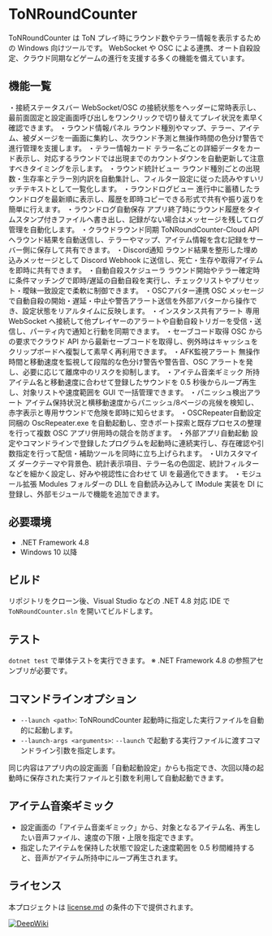 # ToNRoundCounter

ToNRoundCounter は ToN プレイ時にラウンド数やテラー情報を表示するための Windows 向けツールです。
WebSocket や OSC による連携、オート自殺設定、クラウド同期などゲームの進行を支援する多くの機能を備えています。

## 機能一覧
・接続ステータスバー  WebSocket/OSC の接続状態をヘッダーに常時表示し、最前面固定と設定画面呼び出しをワンクリックで切り替えてプレイ状況を素早く確認できます。
・ラウンド情報パネル  ラウンド種別やマップ、テラー、アイテム、被ダメージを一画面に集約し、次ラウンド予測と無操作時間の色分け警告で進行管理を支援します。
・テラー情報カード  テラー名ごとの詳細データをカード表示し、対応するラウンドでは出現までのカウントダウンを自動更新して注意すべきタイミングを示します。
・ラウンド統計ビュー  ラウンド種別ごとの出現数・生存率とテラー別内訳を自動集計し、フィルター設定に従った読みやすいリッチテキストとして一覧化します。
・ラウンドログビュー  進行中に蓄積したラウンドログを最新順に表示し、履歴を即時コピーできる形式で共有や振り返りを簡単に行えます。
・ラウンドログ自動保存  アプリ終了時にラウンド履歴をタイムスタンプ付きファイルへ書き出し、記録がない場合はメッセージを残してログ管理を自動化します。
・クラウドラウンド同期  ToNRoundCounter-Cloud API へラウンド結果を自動送信し、テラーやマップ、アイテム情報を含む記録をサーバー側に保存して共有できます。
・Discord通知  ラウンド結果を整形した埋め込みメッセージとして Discord Webhook に送信し、死亡・生存や取得アイテムを即時に共有できます。
・自動自殺スケジューラ  ラウンド開始やテラー確定時に条件マッチングで即時/遅延の自動自殺を実行し、チェックリストやプリセット・曖昧一致設定で柔軟に制御できます。
・OSCアバター連携  OSC メッセージで自動自殺の開始・遅延・中止や警告アラート送信を外部アバターから操作でき、設定状態をリアルタイムに反映します。
・インスタンス共有アラート  専用 WebSocket へ接続して他プレイヤーのアラートや自動自殺トリガーを受信・送信し、パーティ内で通知と行動を同期できます。
・セーブコード取得  OSC からの要求でクラウド API から最新セーブコードを取得し、例外時はキャッシュをクリップボードへ複製して素早く再利用できます。
・AFK監視アラート  無操作時間と移動速度を監視して段階的な色分け警告や警告音、OSC アラートを発し、必要に応じて離席中のリスクを抑制します。
・アイテム音楽ギミック  所持アイテム名と移動速度に合わせて登録したサウンドを 0.5 秒後からループ再生し、対象リストや速度範囲を GUI で一括管理できます。
・パニッシュ検出アラート  アイテム保持状況と横移動速度からパニッシュ/8ページの兆候を検知し、赤字表示と専用サウンドで危険を即時に知らせます。
・OSCRepeater自動設定  同梱の OscRepeater.exe を自動起動し、空きポート探索と既存プロセスの整理を行って複数 OSC アプリ併用時の競合を防ぎます。
・外部アプリ自動起動  設定やコマンドラインで登録したプログラムを起動時に連続実行し、存在確認や引数指定を行って配信・補助ツールを同時に立ち上げられます。
・UIカスタマイズ  ダークテーマや背景色、統計表示項目、テラー名の色固定、統計フィルターなどを細かく設定し、好みや視認性に合わせて UI を最適化できます。
・モジュール拡張  Modules フォルダーの DLL を自動読み込みして IModule 実装を DI に登録し、外部モジュールで機能を追加できます。

## 必要環境
- .NET Framework 4.8
- Windows 10 以降

## ビルド
リポジトリをクローン後、Visual Studio などの .NET 4.8 対応 IDE で `ToNRoundCounter.sln` を開いてビルドします。

## テスト
`dotnet test` で単体テストを実行できます。
※ .NET Framework 4.8 の参照アセンブリが必要です。

## コマンドラインオプション
- `--launch <path>`: ToNRoundCounter 起動時に指定した実行ファイルを自動的に起動します。
- `--launch-args <arguments>`: `--launch` で起動する実行ファイルに渡すコマンドライン引数を指定します。

同じ内容はアプリ内の設定画面「自動起動設定」からも指定でき、次回以降の起動時に保存された実行ファイルと引数を利用して自動起動できます。

## アイテム音楽ギミック
- 設定画面の「アイテム音楽ギミック」から、対象となるアイテム名、再生したい音声ファイル、速度の下限・上限を指定できます。
- 指定したアイテムを保持した状態で設定した速度範囲を 0.5 秒間維持すると、音声がアイテム所持中にループ再生されます。

## ライセンス
本プロジェクトは [license.md](license.md) の条件の下で提供されます。


[![DeepWiki](https://deepwiki.com/badge.svg)](https://deepwiki.com/lovetwice1012/ToNRoundCounter)
